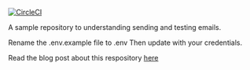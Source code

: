 [![CircleCI](https://circleci.com/gh/victorsteven/sending-and-testing-emails-in-Go.svg?style=svg)](https://circleci.com/gh/victorsteven/sending-and-testing-emails-in-Go)

A sample repository to understanding sending and testing emails.
 
 Rename the .env.example file to .env
 Then update with your credentials.
 
 Read the blog post about this respository [here](https://medium.com/@victorsteven/sending-and-faking-emails-with-custom-templates-in-golang-15a017c191ec)
 
